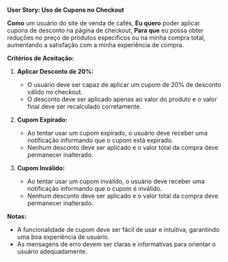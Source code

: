 **User Story: Uso de Cupons no Checkout**

**Como** um usuário do site de venda de cafés,
**Eu quero** poder aplicar cupons de desconto na página de checkout,
**Para que** eu possa obter reduções no preço de produtos específicos ou na minha compra total, aumentando a satisfação com a minha experiência de compra.

**Critérios de Aceitação:**

1. **Aplicar Desconto de 20%:**
   - O usuário deve ser capaz de aplicar um cupom de 20% de desconto válido no checkout.
   - O desconto deve ser aplicado apenas ao valor do produto e o valor final deve ser recalculado corretamente.

2. **Cupom Expirado:**
   - Ao tentar usar um cupom expirado, o usuário deve receber uma notificação informando que o cupom está expirado.
   - Nenhum desconto deve ser aplicado e o valor total da compra deve permanecer inalterado.
   
3. **Cupom Inválido:**
   - Ao tentar usar um cupom inválido, o usuário deve receber uma notificação informando que o cupom é inválido.
   - Nenhum desconto deve ser aplicado e o valor total da compra deve permanecer inalterado.

**Notas:**

- A funcionalidade de cupom deve ser fácil de usar e intuitiva, garantindo uma boa experiência de usuário.
- As mensagens de erro devem ser claras e informativas para orientar o usuário adequadamente.